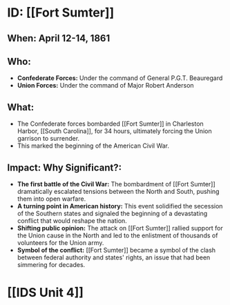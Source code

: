 # ID: [[Fort Sumter]] 
## When: April 12-14, 1861 

## Who: 
* **Confederate Forces:** Under the command of General P.G.T. Beauregard
* **Union Forces:** Under the command of Major Robert Anderson 

## What: 
* The Confederate forces bombarded [[Fort Sumter]] in Charleston Harbor, [[South Carolina]], for 34 hours, ultimately forcing the Union garrison to surrender. 
* This marked the beginning of the American Civil War. 

## Impact: Why Significant?: 
* **The first battle of the Civil War:**  The bombardment of [[Fort Sumter]] dramatically escalated tensions between the North and South, pushing them into open warfare.
* **A turning point in American history:** This event solidified the secession of the Southern states and signaled the beginning of a devastating conflict that would reshape the nation.
* **Shifting public opinion:** The attack on [[Fort Sumter]] rallied support for the Union cause in the North and led to the enlistment of thousands of volunteers for the Union army. 
* **Symbol of the conflict:** [[Fort Sumter]] became a symbol of the clash between federal authority and states' rights, an issue that had been simmering for decades. 

# [[IDS Unit 4]]